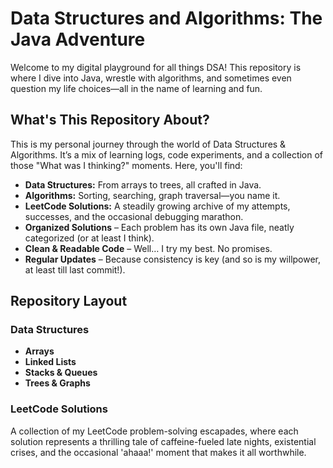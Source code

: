 #  Data Structures and Algorithms: The Java Adventure

Welcome to my digital playground for all things DSA! This repository is where I dive into Java, wrestle with algorithms, and sometimes even question my life choices—all in the name of learning and fun.

##  What's This Repository About?
This is my personal journey through the world of Data Structures & Algorithms. It’s a mix of learning logs, code experiments, and a collection of those "What was I thinking?" moments. Here, you'll find:
- **Data Structures:** From arrays to trees, all crafted in Java.
- **Algorithms:** Sorting, searching, graph traversal—you name it.
- **LeetCode Solutions:** A steadily growing archive of my attempts, successes, and the occasional debugging marathon.
- **Organized Solutions** – Each problem has its own Java file, neatly categorized (or at least I think).  
- **Clean & Readable Code** – Well… I try my best. No promises.  
- **Regular Updates** – Because consistency is key (and so is my willpower, at least till last commit!).

##  Repository Layout
### Data Structures
- **Arrays**
- **Linked Lists**
- **Stacks & Queues**
- **Trees & Graphs**

### LeetCode Solutions
A collection of my LeetCode problem-solving escapades, where each solution represents a thrilling tale of caffeine-fueled late nights, existential crises, and the occasional 'ahaaa!' moment that makes it all worthwhile.
